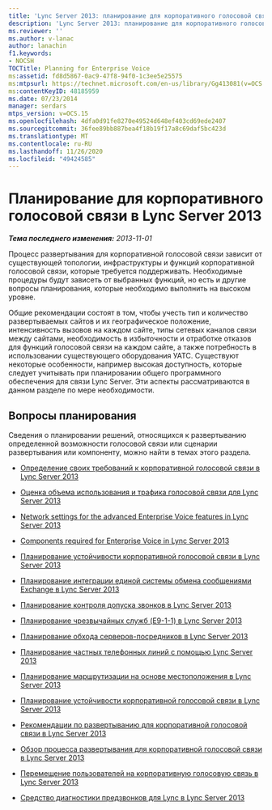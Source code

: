 ```yaml
---
title: 'Lync Server 2013: планирование для корпоративного голосовой связи'
description: 'Lync Server 2013: планирование для корпоративного голосовой связи.'
ms.reviewer: ''
ms.author: v-lanac
author: lanachin
f1.keywords:
- NOCSH
TOCTitle: Planning for Enterprise Voice
ms:assetid: fd8d5867-0ac9-47f8-94f0-1c3ee5e25575
ms:mtpsurl: https://technet.microsoft.com/en-us/library/Gg413081(v=OCS.15)
ms:contentKeyID: 48185959
ms.date: 07/23/2014
manager: serdars
mtps_version: v=OCS.15
ms.openlocfilehash: 4dfa0d91fe8270e49524d648ef403cd69ede2407
ms.sourcegitcommit: 36fee89bb887bea4f18b19f17a8c69daf5bc423d
ms.translationtype: MT
ms.contentlocale: ru-RU
ms.lasthandoff: 11/26/2020
ms.locfileid: "49424585"
---
```

# <a name="planning-for-enterprise-voice-in-lync-server-2013"></a>Планирование для корпоративного голосовой связи в Lync Server 2013

<div data-xmlns="http://www.w3.org/1999/xhtml">

<div class="topic" data-xmlns="http://www.w3.org/1999/xhtml" data-msxsl="urn:schemas-microsoft-com:xslt" data-cs="https://msdn.microsoft.com/">

<div data-asp="https://msdn2.microsoft.com/asp">



</div>

<div id="mainSection">

<div id="mainBody">

<span> </span>

_**Тема последнего изменения:** 2013-11-01_

Процесс развертывания для корпоративной голосовой связи зависит от существующей топологии, инфраструктуры и функций корпоративной голосовой связи, которые требуется поддерживать. Необходимые процедуры будут зависеть от выбранных функций, но есть и другие вопросы планирования, которые необходимо выполнить на высоком уровне.

Общие рекомендации состоят в том, чтобы учесть тип и количество развертываемых сайтов и их географическое положение, интенсивность вызовов на каждом сайте, типы сетевых каналов связи между сайтами, необходимость в избыточности и отработке отказов для функций голосовой связи на каждом сайте, а также потребность в использовании существующего оборудования УАТС. Существуют некоторые особенности, например высокая доступность, которые следует учитывать при планировании общего программного обеспечения для связи Lync Server. Эти аспекты рассматриваются в данном разделе по мере необходимости.

<div>

## <a name="planning-considerations"></a>Вопросы планирования

Сведения о планировании решений, относящихся к развертыванию определенной возможности голосовой связи или сценарии развертывания или компоненту, можно найти в темах этого раздела.

  - [Определение своих требований к корпоративной голосовой связи в Lync Server 2013](lync-server-2013-defining-your-requirements-for-enterprise-voice.md)

  - [Оценка объема использования и трафика голосовой связи для Lync Server 2013](lync-server-2013-estimating-voice-usage-and-traffic.md)

  - [Network settings for the advanced Enterprise Voice features in Lync Server 2013](lync-server-2013-network-settings-for-the-advanced-enterprise-voice-features.md)

  - [Components required for Enterprise Voice in Lync Server 2013](lync-server-2013-components-required-for-enterprise-voice.md)

  - [Планирование устойчивости корпоративной голосовой связи в Lync Server 2013](lync-server-2013-planning-for-enterprise-voice-resiliency.md)

  - [Планирование интеграции единой системы обмена сообщениями Exchange в Lync Server 2013](lync-server-2013-planning-for-exchange-unified-messaging-integration.md)

  - [Планирование контроля допуска звонков в Lync Server 2013](lync-server-2013-planning-for-call-admission-control.md)

  - [Планирование чрезвычайных служб (E9-1-1) в Lync Server 2013](lync-server-2013-planning-for-emergency-services-e9-1-1.md)

  - [Планирование обхода серверов-посредников в Lync Server 2013](lync-server-2013-planning-for-media-bypass.md)

  - [Планирование частных телефонных линий с помощью Lync Server 2013](lync-server-2013-planning-for-private-telephone-lines.md)

  - [Планирование маршрутизации на основе местоположения в Lync Server 2013](lync-server-2013-planning-for-location-based-routing.md)

  - [Планирование устойчивости корпоративной голосовой связи в Lync Server 2013](lync-server-2013-planning-for-enterprise-voice-resiliency.md)

  - [Рекомендации по развертыванию для корпоративной голосовой связи в Lync Server 2013](lync-server-2013-deployment-guidelines-for-enterprise-voice.md)

  - [Обзор процесса развертывания для корпоративной голосовой связи в Lync Server 2013](lync-server-2013-deployment-process-overview-for-enterprise-voice.md)

  - [Перемещение пользователей на корпоративную голосовую связь в Lync Server 2013](lync-server-2013-moving-users-to-enterprise-voice.md)

  - [Средство диагностики предзвонков для Lync в Lync Server 2013](lync-server-2013-lync-precall-diagnostics-tool.md)

</div>

</div>

<span> </span>

</div>

</div>

</div>

